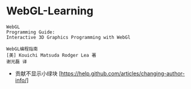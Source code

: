 # WebGL-Learning
	WebGL
	Programming Guide:
	Interactive 3D Graphics Programming with WebGl

	WebGL编程指南
	[美] Kouichi Matsuda Rodger Lea 著
	谢光磊 译

* 贡献不显示小绿块 [https://help.github.com/articles/changing-author-info/]